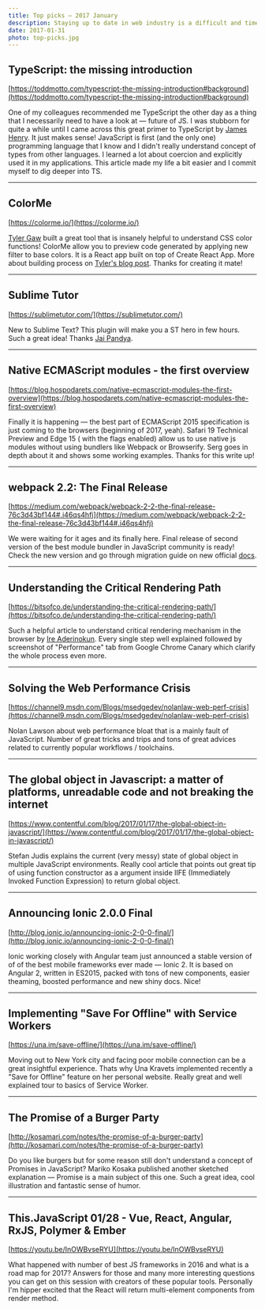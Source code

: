 ```yaml
---
title: Top picks — 2017 January
description: Staying up to date in web industry is a difficult and time consuming task. I would like to share with you my top finds from the past month.
date: 2017-01-31
photo: top-picks.jpg
---
```


## TypeScript: the missing introduction

[https://toddmotto.com/typescript-the-missing-introduction#background](https://toddmotto.com/typescript-the-missing-introduction#background)

One of my colleagues recommended me TypeScript the other day as a thing that I necessarily need to have a look at — future of JS. I was stubborn for quite a while until I came across this great primer to TypeScript by [James Henry](https://twitter.com/MrJamesHenry). It just makes sense! JavaScript is first (and the only one) programming language that I know and I didn't really understand concept of types from other languages. I learned a lot about coercion and explicitly used it in my applications. This article made my life a bit easier and I commit myself to dig deeper into TS.

- - -

## ColorMe

[https://colorme.io/](https://colorme.io/)

[Tyler Gaw](https://twitter.com/tylergaw) built a great tool that is insanely helpful to understand CSS color functions! ColorMe allow you to preview code generated by applying new filter to base colors. It is a React app built on top of Create React App. More about building process on [Tyler's blog post](https://tylergaw.com/articles/introducing-colorme). Thanks for creating it mate!

- - -

## Sublime Tutor

[https://sublimetutor.com/](https://sublimetutor.com/)

New to Sublime Text? This plugin will make you a ST hero in few hours. Such a great idea! Thanks [Jai Pandya](https://twitter.com/jaipandya).

- - -

## Native ECMAScript modules - the first overview

[https://blog.hospodarets.com/native-ecmascript-modules-the-first-overview](https://blog.hospodarets.com/native-ecmascript-modules-the-first-overview)

Finally it is happening — the best part of ECMAScript 2015 specification is just coming to the browsers (beginning of 2017, yeah). Safari 19 Technical Preview and Edge 15 ( with the flags enabled) allow us to use native js modules without using bundlers like Webpack or Browserify. Serg goes in depth about it and shows some working examples. Thanks for this write up!

- - -

## webpack 2.2: The Final Release

[https://medium.com/webpack/webpack-2-2-the-final-release-76c3d43bf144#.i46qs4hfj](https://medium.com/webpack/webpack-2-2-the-final-release-76c3d43bf144#.i46qs4hfj)

We were waiting for it ages and its finally here. Final release of second version of the best module bundler in JavaScript community is ready! Check the new version and go through migration guide on new official [docs](https://webpack.js.org/).

- - -

## Understanding the Critical Rendering Path

[https://bitsofco.de/understanding-the-critical-rendering-path/](https://bitsofco.de/understanding-the-critical-rendering-path/)

Such a helpful article to understand critical rendering mechanism in the browser by [Ire Aderinokun](https://twitter.com/ireaderinokun). Every single step well explained followed by screenshot of "Performance" tab from Google Chrome Canary which clarify the whole process even more.

- - -

## Solving the Web Performance Crisis

[https://channel9.msdn.com/Blogs/msedgedev/nolanlaw-web-perf-crisis](https://channel9.msdn.com/Blogs/msedgedev/nolanlaw-web-perf-crisis)

Nolan Lawson about web performance bloat that is a mainly fault of JavaScript. Number of great tricks and trips and tons of great advices related to currently popular workflows / toolchains.

- - -

## The global object in Javascript: a matter of platforms, unreadable code and not breaking the internet

[https://www.contentful.com/blog/2017/01/17/the-global-object-in-javascript/](https://www.contentful.com/blog/2017/01/17/the-global-object-in-javascript/)

Stefan Judis explains the current (very messy) state of global object in multiple JavaScript environments. Really cool article that points out great tip of using function constructor as a argument inside IIFE (Immediately Invoked Function Expression) to return global object.

- - -

## Announcing Ionic 2.0.0 Final

[http://blog.ionic.io/announcing-ionic-2-0-0-final/](http://blog.ionic.io/announcing-ionic-2-0-0-final/)

Ionic working closely with Angular team just announced a stable version of of of the best mobile frameworks ever made — Ionic 2. It is based on Angular 2, written in ES2015, packed with tons of new components, easier theaming, boosted performance and new shiny docs. Nice!

- - -

## Implementing "Save For Offline" with Service Workers

[https://una.im/save-offline/](https://una.im/save-offline/)

Moving out to New York city and facing poor mobile connection can be a great insightful experience. Thats why Una Kravets implemented recently a "Save for Offline" feature on her personal website. Really great and well explained tour to basics of Service Worker.

- - -

## The Promise of a Burger Party

[http://kosamari.com/notes/the-promise-of-a-burger-party](http://kosamari.com/notes/the-promise-of-a-burger-party)

Do you like burgers but for some reason still don't understand a concept of Promises in JavaScript? Mariko Kosaka published another sketched explanation — Promise is a main subject of this one. Such a great idea, cool illustration and fantastic sense of humor.

- - -

## This.JavaScript 01/28 - Vue, React, Angular, RxJS, Polymer & Ember

[https://youtu.be/InOWBvseRYU](https://youtu.be/InOWBvseRYU)

What happened with number of best JS frameworks in 2016 and what is a road map for 2017? Answers for those and many more interesting questions you can get on this session with creators of these popular tools. Personally I'm hipper excited that the React will return multi-element components from render method.
